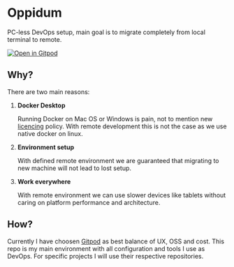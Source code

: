 # Oppidum

PC-less DevOps setup, main goal is to migrate completely from local terminal to remote.

[![Open in Gitpod](https://gitpod.io/button/open-in-gitpod.svg)](https://gitpod.io/#https://github.com/elmariofredo/Oppidum)

## Why?

There are two main reasons:

1. **Docker Desktop**

   Running Docker on Mac OS or Windows is pain, not to mention new [licencing](https://www.docker.com/pricing/faq) policy. With remote development this is not the case as we use native docker on linux.

2. **Environment setup**

   With defined remote environment we are guaranteed that migrating to new machine will not lead to lost setup.

3. **Work everywhere**

   With remote environment we can use slower devices like tablets without caring on platform performance and architecture.

## How?

Currently I have choosen [Gitpod](https://gitpod.io/) as best balance of UX, OSS and cost. This repo is my main environment with all configuration and tools I use as DevOps. For specific projects I will use their respective repositories.
